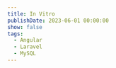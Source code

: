 ```yaml
---
title: In Vitro
publishDate: 2023-06-01 00:00:00
show: false
tags:
  - Angular
  - Laravel
  - MySQL
---
```

